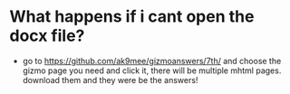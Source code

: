# What happens if i cant open the docx file?

- go to https://github.com/ak9mee/gizmoanswers/7th/ and choose the gizmo page you need and click it, there will be multiple mhtml pages. download them and they were be the answers!
